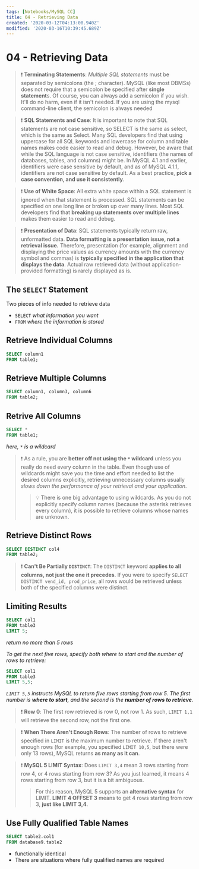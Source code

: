 ```yaml
---
tags: [Notebooks/MySQL CC]
title: 04 - Retrieving Data
created: '2020-03-12T04:13:00.940Z'
modified: '2020-03-16T10:39:45.689Z'
---
```


# 04 - Retrieving Data

> :exclamation: **Terminating Statements**: *Multiple SQL statements* must be separated by semicolons (the ; character). MySQL (like most DBMSs) does not require that a semicolon be specified after **single statement**s. Of course, you can always add a semicolon if you wish. It'll do no harm, even if it isn't needed. If you are using the mysql command-line client, the semicolon is always needed

> :exclamation: **SQL Statements and Case**: It is important to note that SQL statements are not case sensitive, so SELECT is the same as select, which is the same as Select. Many SQL developers find that using uppercase for all SQL keywords and lowercase for column and table names makes code easier to read and debug. However, be aware that while the SQL language is not case sensitive, identifiers (the names of databases, tables, and columns) might be. In MySQL 4.1 and earlier, identifiers were case sensitive by default, and as of MySQL 4.1.1, identifiers are not case sensitive by default. As a best practice, **pick a case convention, and use it consistently**.

> :exclamation: **Use of White Space**: All extra white space within a SQL statement is ignored when that statement is processed. SQL statements can be specified on one long line or broken up over many lines. Most SQL developers find that **breaking up statements over multiple lines** makes them easier to read and debug.

> :exclamation: **Presentation of Data**: SQL statements typically return raw, unformatted data. **Data formatting is a presentation issue, not a retrieval issue.** Therefore, presentation (for example, alignment and displaying the price values as currency amounts with the currency symbol and commas) is **typically specified in the application that displays the data**. Actual raw retrieved data (without application-provided formatting) is rarely displayed as is.


## The `SELECT` Statement

Two pieces of info needed to retrieve data
- `SELECT` *what information you want*
- `FROM` *where the information is stored*

## Retrieve Individual Columns

```sql
SELECT column1
FROM table1;
```

## Retrieve Multiple Columns

```sql
SELECT column1, column3, column6
FROM table2;
```

## Retrive All Columns

```sql
SELECT *
FROM table1;
```
*here, `*` is a wildcard*
> :exclamation: As a rule, you are **better off not using the `*` wildcard** unless you really do need every column in the table. Even though use of wildcards might save you the time and effort needed to list the desired columns explicitly, retrieving unnecessary columns usually *slows down the performance of your retrieval and your application*.
>> :bulb: There is one big advantage to using wildcards. As you do not explicitly specify column names (because the asterisk retrieves every column), it is possible to retrieve columns whose names are unknown.

## Retrieve Distinct Rows

```sql
SELECT DISTINCT col4
FROM table2;
```
> :exclamation: **Can't Be Partially `DISTINCT`**: The `DISTINCT` keyword **applies to all columns, not just the one it precedes**. If you were to specify `SELECT DISTINCT vend_id, prod_price`, all rows would be retrieved unless both of the specified columns were distinct.

## Limiting Results

```sql
SELECT col1
FROM table3
LIMIT 5;
```
*return no more than 5 rows*

*To get the next five rows, specify both where to start and the number of rows to retrieve:*
```sql
SELECT col1
FROM table3
LIMIT 5,5;
```
*`LIMIT 5,5` instructs MySQL to return five rows starting from row 5. The first number is **where to start**, and the second is the **number of rows to retrieve**.*

> :exclamation: **Row 0**: The first row retrieved is row 0, not row 1. As such, `LIMIT 1,1` will retrieve the second row, not the first one.

> :exclamation: **When There Aren't Enough Rows**: The number of rows to retrieve specified in `LIMIT` is the maximum number to retrieve. If there aren't enough rows (for example, you specified `LIMIT 10,5`, but there were only 13 rows), MySQL returns **as many as it can**.

> :exclamation: **MySQL 5 LIMIT Syntax**: Does `LIMIT 3,4` mean 3 rows starting from row 4, or 4 rows starting from row 3? As you just learned, it means 4 rows starting from row 3, but it is a bit ambiguous.
>> For this reason, MySQL 5 supports an **alternative syntax** for LIMIT. **LIMIT 4 OFFSET 3** means to get 4 rows starting from row 3, **just like LIMIT 3,4**.

## Use Fully Qualified Table Names

```sql
SELECT table2.col1
FROM database9.table2
```
- functionally identical
- There are situations where fully qualified names are required
